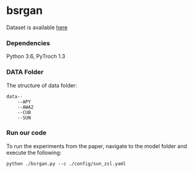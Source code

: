 # bsrgan

Dataset is available [here](https://www.mpi-inf.mpg.de/departments/computer-vision-and-multimodal-computing/research/zero-shot-learning/zero-shot-learning-the-good-the-bad-and-the-ugly/)

### Dependencies

Python 3.6, PyTroch 1.3

### DATA Folder

The structure of data folder:

```
data--
	--APY
	--AWA2
	--CUB
	--SUN
```

### Run our code

To run the experiments from the paper, navigate to the model folder and execute the following:

```
python ./bsrgan.py --c ./config/sun_zsl.yaml
```

